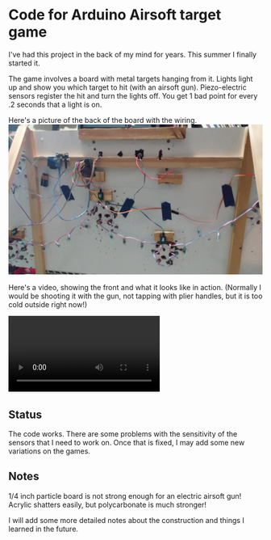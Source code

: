 # Code for Arduino Airsoft target game

I've had this project in the back of my mind for years. This summer I finally started it.

The game involves a board with metal targets hanging from it. Lights light up and show you which target to hit (with an airsoft gun). Piezo-electric sensors register the hit and turn the lights off. You get 1 bad point for every .2 seconds that a light is on. 

Here's a picture of the back of the board with the wiring.
![Wiring picture](https://github.com/djohnson2718/AirsoftTarget/raw/main/pics/wiring.jpg)

Here's a video, showing the front and what it looks like in action. (Normally I would be shooting it with the gun, not tapping with plier handles, but it is too cold outside right now!)

![Action video](https://user-images.githubusercontent.com/31708610/219273785-459ec6b2-8917-4013-8337-7b362d419270.mp4)

## Status
The code works. There are some problems with the sensitivity of the sensors that I need to work on. Once that is fixed, I may add some new variations on the games. 

## Notes
1/4 inch particle board is not strong enough for an electric airsoft gun! Acrylic shatters easily, but polycarbonate is much stronger! 

I will add some more detailed notes about the construction and things I learned in the future.




